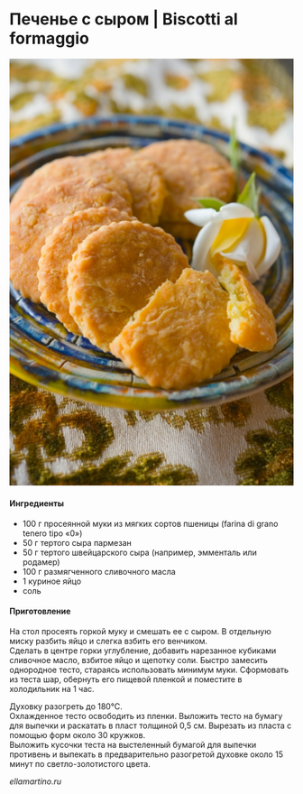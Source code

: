 # Печенье с сыром \| Biscotti al formaggio

![Biscotti al formaggio](../../pics/pechene_s_syrom_rezultat.jpg)

#### Ингредиенты

* 100 г просеянной муки из мягких сортов пшеницы (farina di grano tenero tipo «0»)
* 50 г тертого сыра пармезан
* 50 г тертого швейцарского сыра (например, эмменталь или родамер)
* 100 г размягченного сливочного масла
* 1 куриное яйцо
* соль

#### Приготовление

На стол просеять горкой  муку и смешать ее с сыром. В отдельную миску разбить яйцо и слегка взбить его венчиком.  
Сделать в центре горки углубление, добавить нарезанное кубиками сливочное масло, взбитое яйцо и щепотку соли. Быстро замесить  однородное тесто, стараясь использовать минимум муки.
Сформовать из теста шар, обернуть его пищевой пленкой и поместите в холодильник на 1 час.  

Духовку разогреть до 180°С.  
Охлажденное тесто освободить из пленки. Выложить  тесто на бумагу для выпечки и раскатать в пласт толщиной 0,5 см. Вырезать из пласта с помощью форм около 30 кружков.  
Выложить кусочки теста на выстеленный бумагой для выпечки противень и выпекать в предварительно разогретой духовке около 15 минут по светло-золотистого цвета.

*ellamartino.ru*
